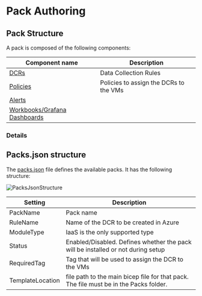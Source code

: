 # Pack Authoring

## Pack Structure

A pack is composed of the following components:

| Component name | Description |
| --- | --- |
| [DCRs](../modules/DCRs/) | Data Collection Rules |
| [Policies](../modules/policies/) | Policies to assign the DCRs to the VMs |
| [Alerts](../modules/alerts/) | |
| [Workbooks/Grafana Dashboards](../modules/workbooks/) | | 

### Details

## Packs.json structure

The [packs.json](../Packs/packs.json) file defines the available packs. It has the following structure:

![PacksJsonStructure](image-5.png)

| Setting | Description | 
| --- | --- |
| PackName | Pack name |
| RuleName | Name of the DCR to be created in Azure |
| ModuleType | IaaS is the only supported type |
| Status | Enabled/Disabled. Defines whether the pack will be installed or not during setup |
| RequiredTag | Tag that will be used to assign the DCR to the VMs |
| TemplateLocation | file path to the main bicep file for that pack. The file must be in the Packs folder. |